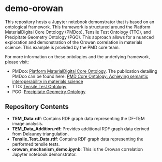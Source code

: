 # demo-orowan

This repository hosts a Jupyter notebook demonstrator that is based on an ontological framework. This framework is structured around the Platform MaterialDigital Core Ontology (PMDco), Tensile Test Ontology (TTO), and Precipitate Geometry Ontology (PGO). This approach allows for a nuanced exploration and demonstration of the Orowan correlation in materials science. This example is provided by the PMD core team.

For more information on these ontologies and the underlying framework, please visit:
- PMDco: [Platform MaterialDigital Core Ontology](https://github.com/materialdigital/core-ontology). The publication detailing PMDco can be found here: [PMD Core Ontology: Achieving semantic interoperability in materials science](https://www.sciencedirect.com/science/article/pii/S0264127523010195)
- TTO: [Tensile Test Ontology](https://github.com/materialdigital/application-ontologies/tree/main/tensile_test_ontology_TTO)
- PGO: [Precipitate Geometry Ontology](https://github.com/materialdigital/application-ontologies/tree/main/precipitate_geometry_ontology_PGO)

## Repository Contents

- **TEM_Data.rdf**: Contains RDF graph data representing the DF-TEM image analysis.
- **TEM_Data_Addition.rdf**: Provides additional RDF graph data derived from Delauney triangulation.
- **Tensile_Test_Data.rdf**: Contains RDF graph data representing the performed tensile tests.
- **orowan_mechanism_demo.ipynb**: This is the Orowan correlation Jupyter notebook demonstrator.
